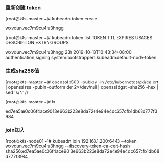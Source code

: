 ### 重新创建 token
[root@k8s-master ~]# kubeadm token create

wxvdun.vec7m9cu4ru3hngg

[root@k8s-master ~]# kubeadm token list
TOKEN                     TTL       EXPIRES                     USAGES                   DESCRIPTION   EXTRA GROUPS

wxvdun.vec7m9cu4ru3hngg   23h       2019-10-18T10:43:34+08:00   authentication,signing   <none>
system:bootstrappers:kubeadm:default-node-token

### 生成sha256值
[root@k8s-master ~]# openssl x509 -pubkey -in /etc/kubernetes/pki/ca.crt | openssl rsa -pubin -outform der 2>/dev/null | openssl dgst -sha256 -hex | sed 's/^.* //'

[root@k8s-master ~]# ls

ed7ea5ae0c06f4ace9013e663b223e8da72e4e94e4dc657cfb1db68d777f3984

### join加入
[root@k8s-node01 ~]# kubeadm join 192.168.1.200:6443 --token wxvdun.vec7m9cu4ru3hngg     --discovery-token-ca-cert-hash sha256:ed7ea5ae0c06f4ace9013e663b223e8da72e4e94e4dc657cfb1db68d777f3984 
